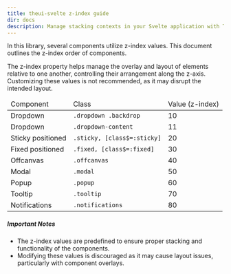 ```yaml
---
title: theui-svelte z-index guide
dir: docs
description: Manage stacking contexts in your Svelte application with TheUI-Svelte's Z-index guide. Ensure proper layering and visibility of components.
---
```


<script lang="ts">
  import type { PageData } from "./$types";
  import DocContainer from "$lib/ui/doc/Container.svelte";
  import Head from "$lib/ui/doc/Head.svelte";
  import Block from "$lib/ui/doc/Block.svelte";
  import { Alert, Table, TBody, TR, TD, THead } from "theui-svelte";

  export let data: PageData;
</script>

<DocContainer setupLink={false}>
  <Head title="Z-index" text="In this library, several components utilize z-index. This document will let you know the order of the z-index in components." edit_url={data.edit_url}/>
  <Block>
    <p class="not-prose">In this library, several components utilize z-index values. This document outlines the z-index order of components.</p>
    <p class="not-prose">The z-index property helps manage the overlay and layout of elements relative to one another, controlling their arrangement along the z-axis. Customizing these values is not recommended, as it may disrupt the intended layout.</p>
    <Table class="my-0">
      <THead>
        <TR>
          <TD>Component</TD>
          <TD>Class</TD>
          <TD>Value (z-index)</TD>
        </TR>
      </THead>
      <TBody>
        <TR>
          <TD>Dropdown</TD>
          <TD><span class="not-prose whitespace-nowrap"><code>.dropdown .backdrop</code></span></TD>
          <TD>10</TD>
        </TR>
        <TR>
          <TD>Dropdown</TD>
          <TD><span class="not-prose whitespace-nowrap"><code>.dropdown-content</code></span></TD>
          <TD>11</TD>
        </TR>
        <TR>
          <TD>Sticky positioned</TD>
          <TD><span class="not-prose whitespace-nowrap"><code>.sticky, [class$=:sticky]</code></span></TD>
          <TD>20</TD>
        </TR>
        <TR>
          <TD>Fixed positioned</TD>
          <TD><span class="not-prose whitespace-nowrap"><code>.fixed, [class$=:fixed]</code></span></TD>
          <TD>30</TD>
        </TR>
        <TR>
          <TD>Offcanvas</TD>
          <TD><span class="not-prose whitespace-nowrap"><code>.offcanvas</code></span></TD>
          <TD>40</TD>
        </TR>
        <TR>
          <TD>Modal</TD>
          <TD><span class="not-prose whitespace-nowrap"><code>.modal</code></span></TD>
          <TD>50</TD>
        </TR>
        <TR>
          <TD>Popup</TD>
          <TD><span class="not-prose whitespace-nowrap"><code>.popup</code></span></TD>
          <TD>60</TD>
        </TR>
        <TR>
          <TD>Tooltip</TD>
          <TD><span class="not-prose whitespace-nowrap"><code>.tooltip</code></span></TD>
          <TD>70</TD>
        </TR>
        <TR>
          <TD>Notifications</TD>
          <TD><span class="not-prose whitespace-nowrap"><code>.notifications</code></span></TD>
          <TD>80</TD>
        </TR>
      </TBody>
    </Table>
  </Block>
  <Block>
  <h5 class="mb-0">Important Notes</h5>
    <ul class="mt-0">
      <li class="my-0">The z-index values are predefined to ensure proper stacking and functionality of the components.</li>
      <li class="my-0">Modifying these values is discouraged as it may cause layout issues, particularly with component overlays.</li>
    </ul>
  </Block>
</DocContainer>